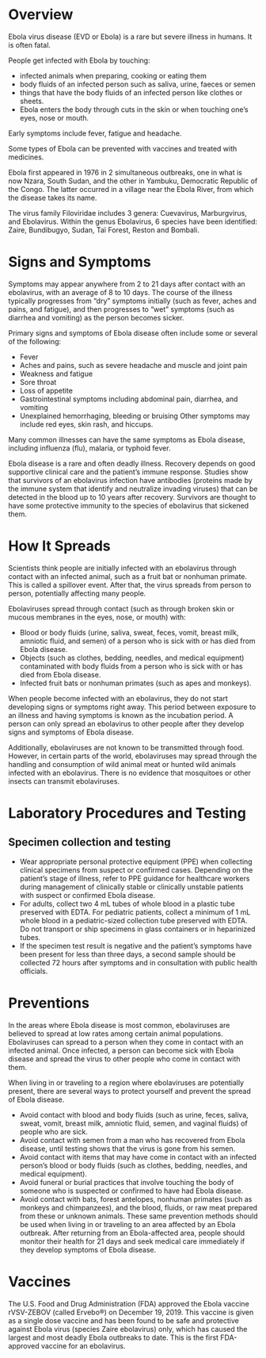 # Overview

Ebola virus disease (EVD or Ebola) is a rare but severe illness in humans. It is often fatal.

People get infected with Ebola by touching:

* infected animals when preparing, cooking or eating them
* body fluids of an infected person such as saliva, urine, faeces or semen
* things that have the body fluids of an infected person like clothes or sheets.
* Ebola enters the body through cuts in the skin or when touching one’s eyes, nose or mouth.

Early symptoms include fever, fatigue and headache.

Some types of Ebola can be prevented with vaccines and treated with medicines.

Ebola first appeared in 1976 in 2 simultaneous outbreaks, one in what is now Nzara, South Sudan, and the other in Yambuku, Democratic Republic of the Congo. The latter occurred in a village near the Ebola River, from which the disease takes its name.

The virus family Filoviridae includes 3 genera: Cuevavirus, Marburgvirus, and Ebolavirus. Within the genus Ebolavirus, 6 species have been identified: Zaire, Bundibugyo, Sudan, Taï Forest, Reston and Bombali.


# Signs and Symptoms

Symptoms may appear anywhere from 2 to 21 days after contact with an ebolavirus, with an average of 8 to 10 days. The course of the illness typically progresses from “dry” symptoms initially (such as fever, aches and pains, and fatigue), and then progresses to “wet” symptoms (such as diarrhea and vomiting) as the person becomes sicker.

Primary signs and symptoms of Ebola disease often include some or several of the following:

* Fever
* Aches and pains, such as severe headache and muscle and joint pain
* Weakness and fatigue
* Sore throat
* Loss of appetite
* Gastrointestinal symptoms including abdominal pain, diarrhea, and vomiting
* Unexplained hemorrhaging, bleeding or bruising
Other symptoms may include red eyes, skin rash, and hiccups.

Many common illnesses can have the same symptoms as Ebola disease, including influenza (flu), malaria, or typhoid fever.

Ebola disease is a rare and often deadly illness. Recovery depends on good supportive clinical care and the patient’s immune response. Studies show that survivors of an ebolavirus infection have antibodies (proteins made by the immune system that identify and neutralize invading viruses) that can be detected in the blood up to 10 years after recovery. Survivors are thought to have some protective immunity to the species of ebolavirus that sickened them.


# How It Spreads

Scientists think people are initially infected with an ebolavirus through contact with an infected animal, such as a fruit bat or nonhuman primate. This is called a spillover event. After that, the virus spreads from person to person, potentially affecting many people.

Ebolaviruses spread through contact (such as through broken skin or mucous membranes in the eyes, nose, or mouth) with:

* Blood or body fluids (urine, saliva, sweat, feces, vomit, breast milk, amniotic fluid, and semen) of a person who is sick with or has died from Ebola disease.
* Objects (such as clothes, bedding, needles, and medical equipment) contaminated with body fluids from a person who is sick with or has died from Ebola disease.
* Infected fruit bats or nonhuman primates (such as apes and monkeys).

When people become infected with an ebolavirus, they do not start developing signs or symptoms right away. This period between exposure to an illness and having symptoms is known as the incubation period. A person can only spread an ebolavirus to other people after they develop signs and symptoms of Ebola disease.

Additionally, ebolaviruses are not known to be transmitted through food. However, in certain parts of the world, ebolaviruses may spread through the handling and consumption of wild animal meat or hunted wild animals infected with an ebolavirus. There is no evidence that mosquitoes or other insects can transmit ebolaviruses.


# Laboratory Procedures and Testing

## Specimen collection and testing
* Wear appropriate personal protective equipment (PPE) when collecting clinical specimens from suspect or confirmed cases. Depending on the patient’s stage of illness, refer to PPE guidance for healthcare workers during management of clinically stable or clinically unstable patients with suspect or confirmed Ebola disease.
* For adults, collect two 4 mL tubes of whole blood in a plastic tube preserved with EDTA. For pediatric patients, collect a minimum of 1 mL whole blood in a pediatric-sized collection tube preserved with EDTA.
Do not transport or ship specimens in glass containers or in heparinized tubes.
* If the specimen test result is negative and the patient’s symptoms have been present for less than three days, a second sample should be collected 72 hours after symptoms and in consultation with public health officials.


# Preventions
In the areas where Ebola disease is most common, ebolaviruses are believed to spread at low rates among certain animal populations. Ebolaviruses can spread to a person when they come in contact with an infected animal. Once infected, a person can become sick with Ebola disease and spread the virus to other people who come in contact with them.

When living in or traveling to a region where ebolaviruses are potentially present, there are several ways to protect yourself and prevent the spread of Ebola disease.

* Avoid contact with blood and body fluids (such as urine, feces, saliva, sweat, vomit, breast milk, amniotic fluid, semen, and vaginal fluids) of people who are sick.
* Avoid contact with semen from a man who has recovered from Ebola disease, until testing shows that the virus is gone from his semen.
* Avoid contact with items that may have come in contact with an infected person’s blood or body fluids (such as clothes, bedding, needles, and medical equipment).
* Avoid funeral or burial practices that involve touching the body of someone who is suspected or confirmed to have had Ebola disease.
* Avoid contact with bats, forest antelopes, nonhuman primates (such as monkeys and chimpanzees), and the blood, fluids, or raw meat prepared from these or unknown animals.
These same prevention methods should be used when living in or traveling to an area affected by an Ebola outbreak. After returning from an Ebola-affected area, people should monitor their health for 21 days and seek medical care immediately if they develop symptoms of Ebola disease.

# Vaccines

The U.S. Food and Drug Administration (FDA) approved the Ebola vaccine rVSV-ZEBOV (called Ervebo®) on December 19, 2019. This vaccine is given as a single dose vaccine and has been found to be safe and protective against Ebola virus (species Zaire ebolavirus) only, which has caused the largest and most deadly Ebola outbreaks to date. This is the first FDA-approved vaccine for an ebolavirus.

